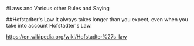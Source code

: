 #Laws and Various other Rules and Saying 

##Hofstadter's Law
It always takes longer than you expect, even when you take into account Hofstadter's Law.

https://en.wikipedia.org/wiki/Hofstadter%27s_law
